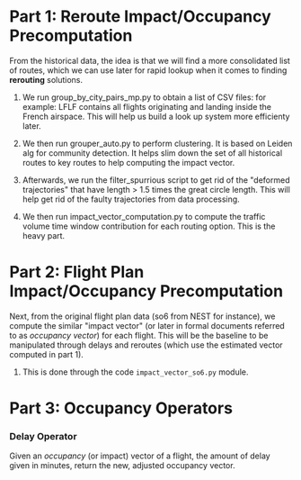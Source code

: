 # Part 1: Reroute Impact/Occupancy Precomputation

From the historical data, the idea is that we will find a more consolidated list of routes, which we can use later for rapid lookup when it comes to finding **rerouting** solutions.

1. We run group_by_city_pairs_mp.py to obtain a list of CSV files: for example: LFLF contains all flights originating and landing inside the French airspace. This will help us build a look up system more efficienty later.

2. We then run grouper_auto.py to perform clustering. It is based on Leiden alg for community detection. It helps slim down the set of all historical routes to key routes to help computing the impact vector.

3. Afterwards, we run the filter_spurrious script to get rid of the "deformed trajectories" that have length > 1.5 times the great circle length. This will help get rid of the faulty trajectories from data processing.

4. We then run impact_vector_computation.py to compute the traffic volume time window contribution for each routing option. This is the heavy part.

# Part 2: Flight Plan Impact/Occupancy Precomputation

Next, from the original flight plan data (so6 from NEST for instance), we compute the similar "impact vector" (or later in formal documents referred to as *occupancy vector*) for each flight. This will be the baseline to be manipulated through delays and reroutes (which use the estimated vector computed in part 1).

1. This is done through the code `impact_vector_so6.py` module.

# Part 3: Occupancy Operators

### Delay Operator

Given an *occupancy* (or impact) vector of a flight, the amount of delay given in minutes, return the new, adjusted occupancy vector.

